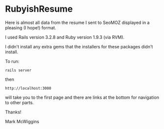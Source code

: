 RubyishResume
=============

Here is almost all data from the resume I sent to SeoMOZ displayed in a pleasing (I hope!) format.

I used Rails version 3.2.8 and Ruby version 1.9.3 (via RVM).

I didn't install any extra gems that the installers for these
packages didn't install.

To run: 

    rails server

then

    http://localhost:3000

will take you to the first page and there are links at the bottom for
navigation to other parts.

Thanks!

Mark McWiggins



